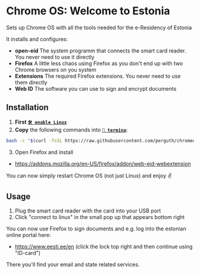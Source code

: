 # Chrome OS: Welcome to Estonia
Sets up Chrome OS with all the tools needed for the e-Residency of Estonia

It installs and configures:

- **open-eid** The system programm that connects the smart card reader. You never need to use it directly
- **Firefox** A little less chaos using Firefox as you don't end up with two Chrome browsers on you system
- **Extensions** The required Firefox extensions. You never need to use them directly
- **Web ID** The software you can use to sign and encrypt documents

## Installation

1. **First [`🛠️ enable Linux`](https://support.google.com/chromebook/answer/9145439)**
1. **Copy** the following commands into **[`🔣 termina`](https://support.google.com/chromebook/thread/565904)**:

```bash
bash -c "$(curl -fsSL https://raw.githubusercontent.com/perguth/chromeos-welcome-to-estonia/main/setup.sh)"
```

3. Open Firefox and install
  - https://addons.mozilla.org/en-US/firefox/addon/web-eid-webextension

You can now simply restart Chrome OS (not just Linux) and enjoy ✌️

## Usage

1. Plug the smart card reader with the card into your USB port
2. Click "connect to linux" in the small pop up that appears bottom right

You can now use Firefox to sign documents and e.g. log into the estonian online portal here:

- https://www.eesti.ee/en (click the lock top right and then continue using "ID-card")

There you'll find your email and state related services.

